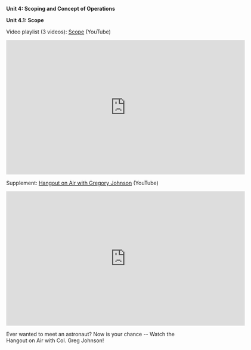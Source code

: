 **Unit 4: Scoping and Concept of Operations** <span id="4"></span>  

**Unit 4.1: Scope**

Video playlist (3 videos): [Scope](https://www.youtube.com/watch?list=PLMrpXL7ZxXYVzcL3l1og82csAi0H7GcHQ&v=pj6g_Z6hzTs) (YouTube)

<iframe width="640" height="360" src="https://www.youtube-nocookie.com/embed/pj6g_Z6hzTs?list=PLMrpXL7ZxXYVzcL3l1og82csAi0H7GcHQ?rel=0" frameborder="0" allowfullscreen></iframe>

Supplement: [Hangout on Air with Gregory Johnson](https://youtu.be/EUmhzFMOaxQ) (YouTube)  

<iframe width="640" height="360" src="https://www.youtube-nocookie.com/embed/EUmhzFMOaxQ?rel=0" frameborder="0" allowfullscreen></iframe>

Ever wanted to meet an astronaut? Now is your chance -- Watch the
Hangout on Air with Col. Greg Johnson!


